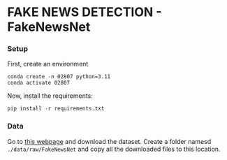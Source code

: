 # FAKE NEWS DETECTION - FakeNewsNet

### Setup

First, create an environment
```
conda create -n 02807 python=3.11
conda activate 02807
```

Now, install the requirements:
```
pip install -r requirements.txt
```

### Data
Go to [this webpage](https://www.kaggle.com/datasets/mdepak/fakenewsnet) and download the dataset. Create a folder namesd `./data/raw/FakeNewsNet` and copy all the downloaded files to this location. 
